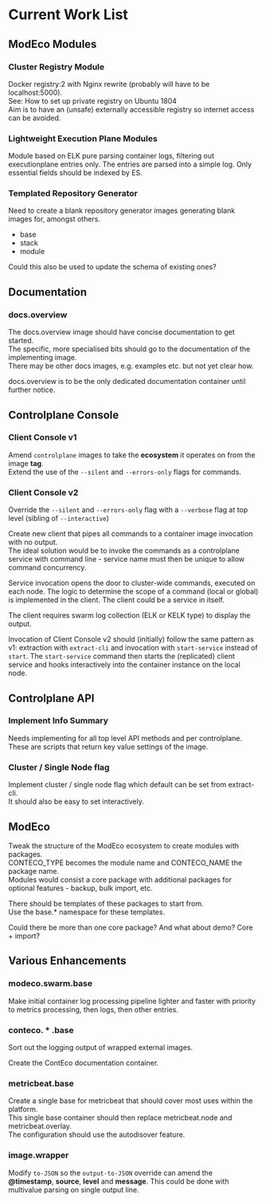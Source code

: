 # Current Work List

## ModEco Modules

### Cluster Registry Module

Docker registry:2 with Nginx rewrite (probably will have to be localhost:5000).  
See: How to set up private registry on Ubuntu 1804  
Aim is to have an (unsafe) externally accessible registry so internet access can be avoided.

### Lightweight Execution Plane Modules

Module based on ELK pure parsing container logs, filtering out executionplane entries only.
The entries are parsed into a simple log. Only essential fields should be indexed by ES.

### Templated Repository Generator

Need to create a blank repository generator images generating blank images for, amongst others.
* base
* stack
* module

Could this also be used to update the schema of existing ones?

## Documentation

### docs.overview

The docs.overview image should have concise documentation to get started.  
The specific, more specialised bits should go to the documentation of the implementing image.  
There may be other docs images, e.g. examples etc. but not yet clear how.

docs.overview is to be the only dedicated documentation container until further notice.

## Controlplane Console

### Client Console v1

Amend `controlplane` images to take the __ecosystem__ it operates on from the image __tag__.  
Extend the use of the `--silent` and `--errors-only` flags for commands.  

### Client Console v2

Override the `--silent` and `--errors-only` flag with a `--verbose` flag at top level (sibling of `--interactive`)

Create new client that pipes all commands to a container image invocation with no output.  
The ideal solution would be to invoke the commands as a controlplane service with command line - service name must then be unique to allow command concurrency.  

Service invocation opens the door to cluster-wide commands, executed on each node. The logic to determine the scope of a command (local or global) is implemented in the client. The client could be a service in itself.

The client requires swarm log collection (ELK or KELK type) to display the output.

Invocation of Client Console v2 should (initially) follow the same pattern as v1: extraction with `extract-cli` and invocation with `start-service` instead of `start`. The `start-service` command then starts the (replicated) client service and hooks interactively into the container instance on the local node.

## Controlplane API

### Implement Info Summary

Needs implementing for all top level API methods and per controlplane.  
These are scripts that return key value settings of the image.

### Cluster / Single Node flag

Implement cluster / single node flag which default can be set from extract-cli.  
It should also be easy to set interactively.

## ModEco

Tweak the structure of the ModEco ecosystem to create modules with packages.  
CONTECO_TYPE becomes the module name and CONTECO_NAME the package name.  
Modules would consist a core package with additional packages for optional features - backup, bulk import, etc.

There should be templates of these packages to start from.  
Use the base.* namespace for these templates.

Could there be more than one core package? And what about demo? Core + import?

## Various Enhancements

### modeco.swarm.base

Make initial container log processing pipeline lighter and faster with priority to metrics processing, then logs, then other entries.

### conteco. * .base

Sort out the logging output of wrapped external images.

Create the ContEco documentation container.

### metricbeat.base

Create a single base for metricbeat that should cover most uses within the platform.  
This single base container should then replace metricbeat.node and metricbeat.overlay.  
The configuration should use the autodisover feature.

### image.wrapper

Modify `to-JSON` so the `output-to-JSON` override can amend the __@timestamp__, __source__, __level__ and __message__. This could be done with multivalue parsing on single output line.

